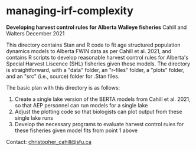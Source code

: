 # managing-irf-complexity
**Developing harvest control rules for Alberta Walleye fisheries** 
Cahill and Walters December 2021

This directory contains Stan and R code to fit age structured population dynamics models to Alberta FWIN data as per Cahill et al. 2021, and contains R scripts to develop reasonable harvest control rules for Alberta's Special Harvest Liscence (SHL) fisheries given these models. The directory is straightforward, with a "data" folder, an "r-files" folder, a "plots" folder, and an "src" (i.e., source) folder for .Stan files. 

The basic plan with this directory is as follows:

1) Create a single lake version of the BERTA models from Cahill et al. 2021, so that AEP personnel can run models for a single lake 
2) Adjust the plotting code so that biologists can plot output from these single lake runs
3) Develop the necessary programs to evaluate harvest control rules for these fisheries given model fits from point 1 above

Contact: christopher_cahill@sfu.ca
